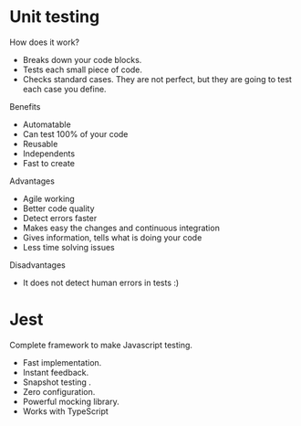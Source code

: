 # Unit testing

How does it work?

- Breaks down your code blocks.
- Tests each small piece of code.
- Checks standard cases. They are not perfect, but they are going to test each case you define.


Benefits

- Automatable
- Can test 100% of your code
- Reusable
- Independents
- Fast to create

Advantages

- Agile working
- Better code quality
- Detect errors faster
- Makes easy the changes and continuous integration
- Gives information, tells what is doing your code
- Less time solving issues

Disadvantages

- It does not detect human errors in tests :)

#   Jest

Complete framework to make Javascript testing.

- Fast implementation.
- Instant feedback.
- Snapshot testing .
- Zero configuration.
- Powerful mocking library.
- Works with TypeScript

